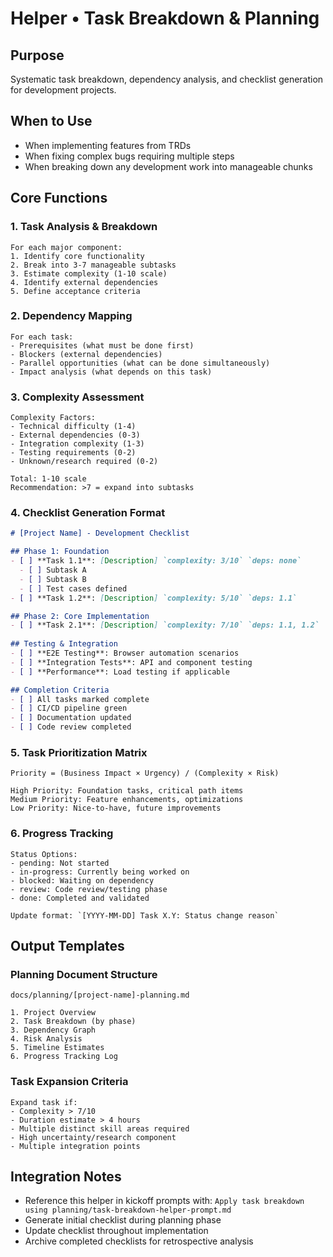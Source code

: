 # Helper • Task Breakdown & Planning

## Purpose
Systematic task breakdown, dependency analysis, and checklist generation for development projects.

## When to Use
- When implementing features from TRDs
- When fixing complex bugs requiring multiple steps
- When breaking down any development work into manageable chunks

## Core Functions

### 1. Task Analysis & Breakdown
```
For each major component:
1. Identify core functionality
2. Break into 3-7 manageable subtasks
3. Estimate complexity (1-10 scale)
4. Identify external dependencies
5. Define acceptance criteria
```

### 2. Dependency Mapping
```
For each task:
- Prerequisites (what must be done first)
- Blockers (external dependencies)
- Parallel opportunities (what can be done simultaneously)
- Impact analysis (what depends on this task)
```

### 3. Complexity Assessment
```
Complexity Factors:
- Technical difficulty (1-4)
- External dependencies (0-3)
- Integration complexity (1-3)
- Testing requirements (0-2)
- Unknown/research required (0-2)

Total: 1-10 scale
Recommendation: >7 = expand into subtasks
```

### 4. Checklist Generation Format
```markdown
# [Project Name] - Development Checklist

## Phase 1: Foundation
- [ ] **Task 1.1**: [Description] `complexity: 3/10` `deps: none`
  - [ ] Subtask A
  - [ ] Subtask B
  - [ ] Test cases defined
- [ ] **Task 1.2**: [Description] `complexity: 5/10` `deps: 1.1`

## Phase 2: Core Implementation
- [ ] **Task 2.1**: [Description] `complexity: 7/10` `deps: 1.1, 1.2`
  
## Testing & Integration
- [ ] **E2E Testing**: Browser automation scenarios
- [ ] **Integration Tests**: API and component testing
- [ ] **Performance**: Load testing if applicable

## Completion Criteria
- [ ] All tasks marked complete
- [ ] CI/CD pipeline green
- [ ] Documentation updated
- [ ] Code review completed
```

### 5. Task Prioritization Matrix
```
Priority = (Business Impact × Urgency) / (Complexity × Risk)

High Priority: Foundation tasks, critical path items
Medium Priority: Feature enhancements, optimizations  
Low Priority: Nice-to-have, future improvements
```

### 6. Progress Tracking
```
Status Options:
- pending: Not started
- in-progress: Currently being worked on
- blocked: Waiting on dependency
- review: Code review/testing phase
- done: Completed and validated

Update format: `[YYYY-MM-DD] Task X.Y: Status change reason`
```

## Output Templates

### Planning Document Structure
```
docs/planning/[project-name]-planning.md

1. Project Overview
2. Task Breakdown (by phase)
3. Dependency Graph
4. Risk Analysis
5. Timeline Estimates
6. Progress Tracking Log
```

### Task Expansion Criteria
```
Expand task if:
- Complexity > 7/10
- Duration estimate > 4 hours
- Multiple distinct skill areas required
- High uncertainty/research component
- Multiple integration points
```

## Integration Notes
- Reference this helper in kickoff prompts with: `Apply task breakdown using planning/task-breakdown-helper-prompt.md`
- Generate initial checklist during planning phase
- Update checklist throughout implementation
- Archive completed checklists for retrospective analysis 